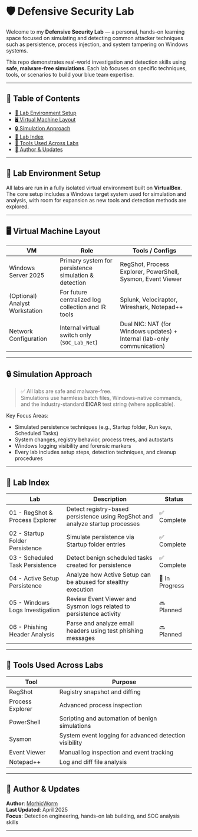# 🛡️ Defensive Security Lab

Welcome to my **Defensive Security Lab** — a personal, hands-on learning space focused on simulating and detecting common attacker techniques such as persistence, process injection, and system tampering on Windows systems.

This repo demonstrates real-world investigation and detection skills using **safe, malware-free simulations**. Each lab focuses on specific techniques, tools, or scenarios to build your blue team expertise.

---

## 📘 Table of Contents
- [🔬 Lab Environment Setup](#-lab-environment-setup)
- [🖥️ Virtual Machine Layout](#-virtual-machine-layout)
- [🔒 Simulation Approach](#-simulation-approach)
- [🧪 Lab Index](#-lab-index)
- [🧰 Tools Used Across Labs](#-tools-used-across-labs)
- [📌 Author & Updates](#-author--updates)

---

## 🔬 Lab Environment Setup

All labs are run in a fully isolated virtual environment built on **VirtualBox**.  
The core setup includes a Windows target system used for simulation and analysis, with room for expansion as new tools and detection methods are explored.

---

## 🖥️ Virtual Machine Layout

| VM                          | Role                                                 | Tools / Configs                                                                              |
|----------------------------|------------------------------------------------------|----------------------------------------------------------------------------------------------|
| Windows Server 2025        | Primary system for persistence simulation & detection| RegShot, Process Explorer, PowerShell, Sysmon, Event Viewer                                 |
| (Optional) Analyst Workstation | For future centralized log collection and IR tools   | Splunk, Velociraptor, Wireshark, Notepad++                                                  |
| Network Configuration       | Internal virtual switch only (`SOC_Lab_Net`)         | Dual NIC: NAT (for Windows updates) + Internal (lab-only communication)                    |

---

## 🔒 Simulation Approach

> ✅ All labs are safe and malware-free.  
Simulations use harmless batch files, Windows-native commands, and the industry-standard **EICAR** test string (where applicable).

Key Focus Areas:
- Simulated persistence techniques (e.g., Startup folder, Run keys, Scheduled Tasks)
- System changes, registry behavior, process trees, and autostarts
- Windows logging visibility and forensic markers
- Every lab includes setup steps, detection techniques, and cleanup procedures

---

## 🧪 Lab Index

| Lab | Description | Status |
|-----|-------------|--------|
| 01 - RegShot & Process Explorer | Detect registry-based persistence using RegShot and analyze startup processes | ✅ Complete |
| 02 - Startup Folder Persistence | Simulate persistence via Startup folder entries | ✅ Complete |
| 03 - Scheduled Task Persistence | Detect benign scheduled tasks created for persistence | ✅ Complete |
| 04 - Active Setup Persistence | Analyze how Active Setup can be abused for stealthy execution | 🧪 In Progress |
| 05 - Windows Logs Investigation | Review Event Viewer and Sysmon logs related to persistence activity | 🔜 Planned |
| 06 - Phishing Header Analysis | Parse and analyze email headers using test phishing messages | 🔜 Planned |

---

## 🧰 Tools Used Across Labs

| Tool            | Purpose                                                  |
|-----------------|----------------------------------------------------------|
| RegShot         | Registry snapshot and diffing                            |
| Process Explorer| Advanced process inspection                              |
| PowerShell      | Scripting and automation of benign simulations           |
| Sysmon          | System event logging for advanced detection visibility   |
| Event Viewer    | Manual log inspection and event tracking                 |
| Notepad++       | Log and diff file analysis                               |

---

## 📌 Author & Updates

**Author**: [MorhicWorm](https://github.com/MorphicWorm)  
**Last Updated**: April 2025  
**Focus**: Detection engineering, hands-on lab building, and SOC analysis skills

---

